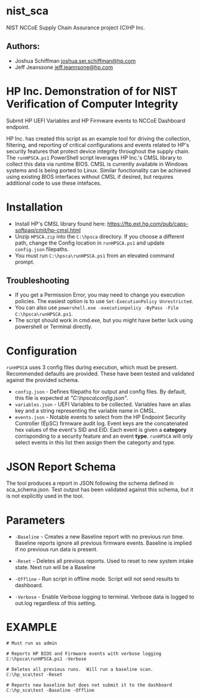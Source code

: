 # nist_sca
NIST NCCoE Supply Chain Assurance project
(C)HP Inc. 

## Authors: 
- Joshua Schiffman <joshua.ser.schiffman@hp.com>
- Jeff Jeanssone <jeff.jeannsone@hp.com>


# HP Inc. Demonstration of for NIST Verification of Computer Integrity
Submit HP UEFI Variables and HP Firmware events to NCCoE Dashboard endpoint.

HP Inc. has created this script as an example tool for driving the collection, filtering, and reporting of critical configurations and events related to HP's security features that protect device integrity throughout the supply chain.  The `runHPSCA.ps1` PowerShell script leverages HP Inc.'s CMSL library to collect this data via runtime BIOS.  CMSL is currently available in Windows systems and is being ported to Linux.  Similar functionality can be achieved using existing BIOS interfaces without CMSL if desired, but requires additional code to use these intefaces.

# Installation

- Install HP's CMSL library found here: https://ftp.ext.hp.com/pub/caps-softpaq/cmit/hp-cmsl.html
- Unzip `HPSCA.zip` into the `C:\hpsca` directory.  If you choose a different path, change the Config location in `runHPSCA.ps1` and update `config.json` filepaths.
- You must run `C:\hpsca\runHPSCA.ps1` from an elevated command prompt.
## Troubleshooting
- If you get a Permission Error, you may need to change you execution policies.  The easiest option is to use `Set-ExecutionPolicy Unrestricted`. 
- You can also use `powershell.exe -executionpolicy -ByPass -File C:\hpsca\runHPSCA.ps1`.
- The script should work in cmd.exe, but you might have better luck using powershell or Terminal directly.

# Configuration

`runHPSCA` uses 3 config files during execution, which must be present.  Recommended defaults are provided.  These have been tested and validated against the provided schema.

- `config.json` - Defines filepaths for output and config files.  By default, this file is expected at *"C:\hpsca\config.json"*.  
- `variables.json` - UEFI Variables to be collected.  Variables have an alias key and a string representing the variable name in CMSL.
- `events.json` - Notable events to select from the HP Endpoint Security Controller (EpSC) firmware audit log.  Event keys are the concatenated hex values of the event's SID and EID.  Each event is given a **category** corrisponding to a security feature and an event **type**.  `runHPSCA` will only select events in this list then assign them the categorty and type.

# JSON Report Schema

The tool produces a report in JSON following the schema defined in sca_schema.json.  Test output has been validated against this schema, but it is not explicitly used in the tool.

# Parameters

- `-Baseline` - Creates a new Baseline report with no previous run time.  Baseline reports ignore all previous firmware events.  Baseline is implied if no previous run data is present. 

- `-Reset` - Deletes all previous reports.  Used to reset to new system intake state. Next run will be a Baseline

- `-Offline` - Run script in offline mode.  Script will not send results to dashboard.

- `-Verbose` - Enable Verbose logging to terminal.  Verbose data is logged to out.log regardless of this setting.

# EXAMPLE

    # Must run as admin

    # Reports HP BIOS and Firmware events with verbose logging
    C:\hpsca\runHPSCA.ps1 -Verbose
        
    # Deletes all previous runs.  Will run a baseline scan.
    C:\hp_sca\test -Reset

    # Reports new baseline but does not submit it to the dashboard
    C:\hp_sca\test -Baseline -Offline

